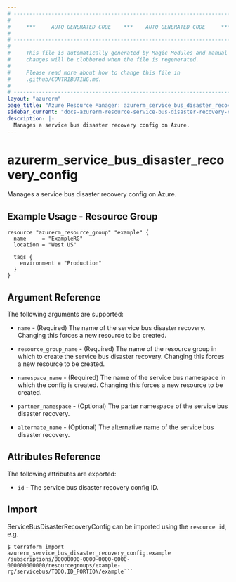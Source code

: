 ```yaml
---
# ----------------------------------------------------------------------------
#
#     ***     AUTO GENERATED CODE    ***    AUTO GENERATED CODE     ***
#
# ----------------------------------------------------------------------------
#
#     This file is automatically generated by Magic Modules and manual
#     changes will be clobbered when the file is regenerated.
#
#     Please read more about how to change this file in
#     .github/CONTRIBUTING.md.
#
# ----------------------------------------------------------------------------
layout: "azurerm"
page_title: "Azure Resource Manager: azurerm_service_bus_disaster_recovery_config"
sidebar_current: "docs-azurerm-resource-service-bus-disaster-recovery-config"
description: |-
  Manages a service bus disaster recovery config on Azure.
---
```


# azurerm_service_bus_disaster_recovery_config

Manages a service bus disaster recovery config on Azure.



## Example Usage - Resource Group


```hcl
resource "azurerm_resource_group" "example" {
  name     = "ExampleRG"
  location = "West US"

  tags {
    environment = "Production"
  }
}
```

## Argument Reference

The following arguments are supported:

* `name` - (Required) The name of the service bus disaster recovery. Changing this forces a new resource to be created.

* `resource_group_name` - (Required) The name of the resource group in which to create the service bus disaster recovery. Changing this forces a new resource to be created.

* `namespace_name` - (Required) The name of the service bus namespace in which the config is created. Changing this forces a new resource to be created.

* `partner_namespace` - (Optional) The parter namespace of the service bus disaster recovery.

* `alternate_name` - (Optional) The alternative name of the service bus disaster recovery.

## Attributes Reference

The following attributes are exported:

* `id` - The service bus disaster recovery config ID.



## Import

ServiceBusDisasterRecoveryConfig can be imported using the `resource id`, e.g.
```shell
$ terraform import azurerm_service_bus_disaster_recovery_config.example /subscriptions/00000000-0000-0000-0000-000000000000/resourcegroups/example-rg/servicebus/TODO.ID_PORTION/example```
